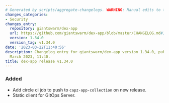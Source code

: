 ```yaml
---
# Generated by scripts/aggregate-changelogs. WARNING: Manual edits to this files will be overwritten.
changes_categories:
- Security
changes_entry:
  repository: giantswarm/dex-app
  url: https://github.com/giantswarm/dex-app/blob/master/CHANGELOG.md#1340---2023-03-22
  version: 1.34.0
  version_tag: v1.34.0
date: '2023-03-22T11:40:56'
description: Changelog entry for giantswarm/dex-app version 1.34.0, published on 22
  March 2023, 11:40.
title: dex-app release v1.34.0
---
```


### Added
- Add circle ci job to push to `capz-app-collection` on new release.
- Static client for GitOps Server.
